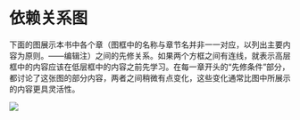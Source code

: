    

# 依赖关系图

下面的图展示本书中各个章（图框中的名称与章节名并非一一对应，以列出主要内容为原则。——编辑注）之间的先修关系。如果两个方框之间有连线，就表示高层框中的内容应该在低层框中的内容之前先学习。在每一章开头的“先修条件”部分，都讨论了这张图的部分内容，两者之间稍微有点变化，这些变化通常比图中所展示的内容更具灵活性。

![](0-Assets/Epubook/程序员编程语言经典合集（计算机科学丛书5册套装），javapython编程语言含经典教材龙书《编译原理》%20(Bruce%20Eckel%20%20Alfred%20V.%20Aho%20%20Monica%20S.%20Lam%20etc.)%20(Z-Library)/images/image09436.jpeg)